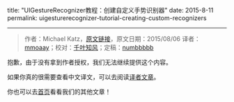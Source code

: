 title: "UIGestureRecognizer教程：创建自定义手势识别器"
date: 2015-8-11
permalink: uigesturerecognizer-tutorial-creating-custom-recognizers

---
> 作者：Michael Katz，[原文链接](http://www.raywenderlich.com/104744/uigesturerecognizer-tutorial-creating-custom-recognizers)，原文日期：2015/08/06
> 译者：[mmoaay](http://blog.csdn.net/mmoaay)；校对：[千叶知风](http://weibo.com/xiaoxxiao)；定稿：[numbbbbb](https://github.com/numbbbbb)

抱歉，由于没有拿到作者授权，我们无法继续提供这个内容。

如果你真的很需要查看中文译文，可以去阅读[译者文章](http://blog.csdn.net/mmoaay/article/details/47355709)。

你也可以去[首页](http://swift.gg)看看我们的其他文章！